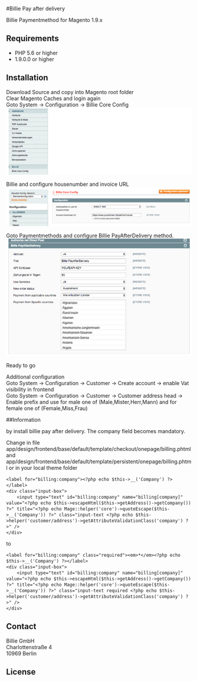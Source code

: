 #Billie Pay after delivery

Billie Paymentmethod for Magento 1.9.x

## Requirements
- PHP 5.6 or higher 
- 1.9.0.0 or higher

## Installation

Download Source and copy into Magento root folder<br/>
Clear Magento Caches and login again<br/>
Goto System -> Configuration -> Billie Core Config
![Billie Core Configuration](docs/img/billie_core_config_select.png)

Billie and configure housenumber and invoice URL<br/>
![Billie Core Configuration](docs/img/billie_core_config.png)

Goto Paymentmethods and configure Billie PayAfterDelivery method.<br/>
![Billie Core Configuration](docs/img/billie_core_payment.png)

Ready to go

Additional configuration<br/>
Goto System -> Configuration -> Customer -> Create account -> enable Vat visibility in frontend<br/>
Goto System -> Configuration -> Customer -> Customer address head -> Enable prefix and use for male one of (Male,Mister,Herr,Mann) and for female one of (Female,Miss,Frau)

##Information

by install billie pay after delivery. The company field becomes mandatory. 

Change in file app/design/frontend/base/default/template/checkout/onepage/billing.phtml and app/design/frontend/base/default/template/persistent/onepage/billing.phtml or in your local theme folder


    <label for="billing:company"><?php echo $this->__('Company') ?></label>
    <div class="input-box">
        <input type="text" id="billing:company" name="billing[company]" value="<?php echo $this->escapeHtml($this->getAddress()->getCompany()) ?>" title="<?php echo Mage::helper('core')->quoteEscape($this->__('Company')) ?>" class="input-text <?php echo $this->helper('customer/address')->getAttributeValidationClass('company') ?>" />
    </div>    
to
    
    <label for="billing:company" class="required"><em>*</em><?php echo $this->__('Company') ?></label>
    <div class="input-box">
        <input type="text" id="billing:company" name="billing[company]" value="<?php echo $this->escapeHtml($this->getAddress()->getCompany()) ?>" title="<?php echo Mage::helper('core')->quoteEscape($this->__('Company')) ?>" class="input-text required <?php echo $this->helper('customer/address')->getAttributeValidationClass('company') ?>" />                        
    </div>    

## Contact
Billie GmbH<br/>
Charlottenstraße 4<br/>
10969 Berlin<br/>

## License